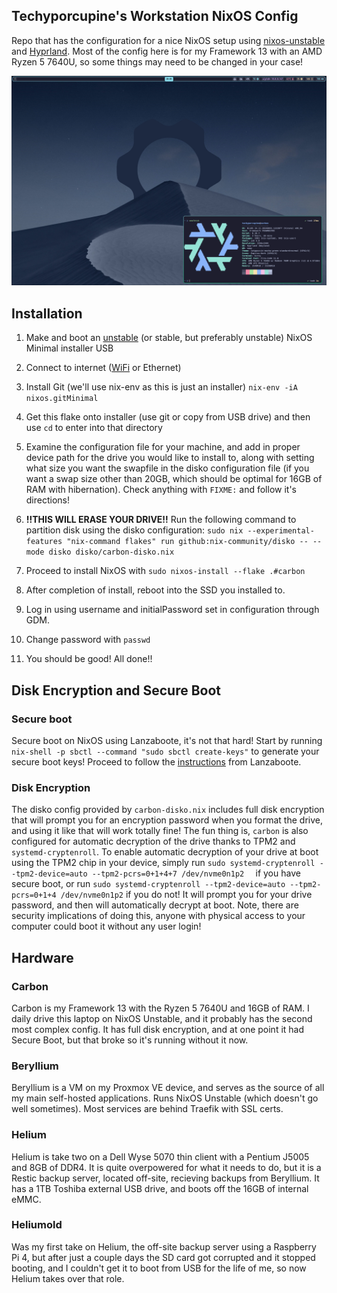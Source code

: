 ## Techyporcupine's Workstation NixOS Config

Repo that has the configuration for a nice NixOS setup using [nixos-unstable](https://github.com/NixOS/nixpkgs/tree/nixos-unstable) and [Hyprland](https://hyprland.org/).
Most of the config here is for my Framework 13 with an AMD Ryzen 5 7640U, so some things may need to be changed in your case!

![Overview Screenshot](assets/overviewscrnsht.png)

## Installation

1. Make and boot an [unstable](https://channels.nixos.org/nixos-unstable) (or stable, but preferably unstable) NixOS Minimal installer USB

2. Connect to internet ([WiFi](https://nixos.org/manual/nixos/stable/#sec-installation-manual-networking) or Ethernet)

3. Install Git (we'll use nix-env as this is just an installer) `nix-env -iA nixos.gitMinimal`

4. Get this flake onto installer (use git or copy from USB drive) and then use `cd` to enter into that directory

5. Examine the configuration file for your machine, and add in proper device path for the drive you would like to install to, along with setting what size you want the swapfile in the disko configuration file (if you want a swap size other than 20GB, which should be optimal for 16GB of RAM with hibernation). Check anything with `FIXME:` and follow it's directions!

6. **!!THIS WILL ERASE YOUR DRIVE!!** Run the following command to partition disk using the disko configuration: `sudo nix --experimental-features "nix-command flakes" run github:nix-community/disko -- --mode disko disko/carbon-disko.nix`

7. Proceed to install NixOS with `sudo nixos-install --flake .#carbon`

8. After completion of install, reboot into the SSD you installed to. 

9. Log in using username and initialPassword set in configuration through GDM.

10. Change password with `passwd`

11. You should be good! All done!!

## Disk Encryption and Secure Boot

### Secure boot

Secure boot on NixOS using Lanzaboote, it's not that hard! Start by running `nix-shell -p sbctl --command "sudo sbctl create-keys"` to generate your secure boot keys! Proceed to follow the [instructions](https://github.com/nix-community/lanzaboote/blob/master/docs/QUICK_START.md#part-2-enabling-secure-boot) from Lanzaboote.

### Disk Encryption

The disko config provided by `carbon-disko.nix` includes full disk encryption that will prompt you for an encryption password when you format the drive, and using it like that will work totally fine! The fun thing is, `carbon` is also configured for automatic decryption of the drive thanks to TPM2 and `systemd-cryptenroll`. To enable automatic decryption of your drive at boot using the TPM2 chip in your device, simply run `sudo systemd-cryptenroll --tpm2-device=auto --tpm2-pcrs=0+1+4+7 /dev/nvme0n1p2  ` if you have secure boot, or run `sudo systemd-cryptenroll --tpm2-device=auto --tpm2-pcrs=0+1+4 /dev/nvme0n1p2` if you do not! It will prompt you for your drive password, and then will automatically decrypt at boot. Note, there are security implications of doing this, anyone with physical access to your computer could boot it without any user login!

## Hardware

### Carbon
Carbon is my Framework 13 with the Ryzen 5 7640U and 16GB of RAM. I daily drive this laptop on NixOS Unstable, and it probably has the second most complex config. It has full disk encryption, and at one point it had Secure Boot, but that broke so it's running without it now.

### Beryllium
Beryllium is a VM on my Proxmox VE device, and serves as the source of all my main self-hosted applications. Runs NixOS Unstable (which doesn't go well sometimes). Most services are behind Traefik with SSL certs.

### Helium
Helium is take two on a Dell Wyse 5070 thin client with a Pentium J5005 and 8GB of DDR4. It is quite overpowered for what it needs to do, but it is a Restic backup server, located off-site, recieving backups from Beryllium. It has a 1TB Toshiba external USB drive, and boots off the 16GB of internal eMMC.

### Heliumold
Was my first take on Helium, the off-site backup server using a Raspberry Pi 4, but after just a couple days the SD card got corrupted and it stopped booting, and I couldn't get it to boot from USB for the life of me, so now Helium takes over that role.